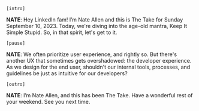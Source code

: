 `[intro]`

**NATE**: Hey LinkedIn fam! I’m Nate Allen and this is The Take for Sunday September 10, 2023. Today, we're diving into the age-old mantra, Keep It Simple Stupid. So, in that spirit, let's get to it.

`[pause]`

**NATE**: We often prioritize user experience, and rightly so. But there's another UX that sometimes gets overshadowed: the developer experience. As we design for the end user, shouldn't our internal tools, processes, and guidelines be just as intuitive for our developers?

`[outro]`

**NATE**: I’m Nate Allen, and this has been The Take. Have a wonderful rest of your weekend. See you next time.